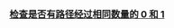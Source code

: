 ### [检查是否有路径经过相同数量的 0 和 1](https://leetcode-cn.com/problems/check-if-there-is-a-path-with-equal-number-of-0s-and-1s)

